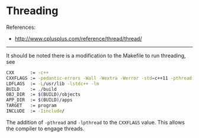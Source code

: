 # Threading


References:
- http://www.cplusplus.com/reference/thread/thread/

---

It should be noted there is a modification to the 
Makefile to run threading, see
```bash
CXX      := -c++
CXXFLAGS := -pedantic-errors -Wall -Wextra -Werror -std=c++11 -pthread -lpthread
LDFLAGS  := -L/usr/lib -lstdc++ -lm
BUILD    := ./build
OBJ_DIR  := $(BUILD)/objects
APP_DIR  := $(BUILD)/apps
TARGET   := program
INCLUDE  := -Iinclude/
```

The addition of `-pthread` and `-lpthread` to the `CXXFLAGS`
value.  This allows the compiler to engage threads.